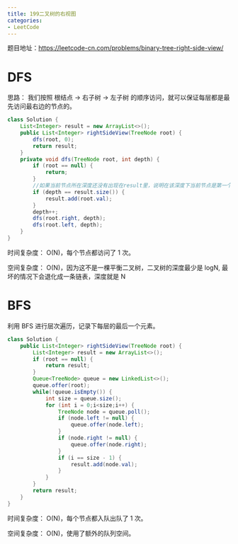 ```yaml
---
title: 199二叉树的右视图
categories: 
- LeetCode
---
```


题目地址：https://leetcode-cn.com/problems/binary-tree-right-side-view/

# DFS

思路： 我们按照 根结点 -> 右子树 -> 左子树 的顺序访问，就可以保证每层都是最先访问最右边的节点的。

```java
class Solution {
    List<Integer> result = new ArrayList<>();
    public List<Integer> rightSideView(TreeNode root) {
        dfs(root, 0);
        return result;
    }
    private void dfs(TreeNode root, int depth) {
        if (root == null) {
            return;
        }
        //如果当前节点所在深度还没有出现在result里，说明在该深度下当前节点是第一个被访问的节点，因此将当前节点加入result中
        if (depth == result.size()) {
            result.add(root.val);
        }
        depth++;
        dfs(root.right, depth);
        dfs(root.left, depth);
    }
}
```

时间复杂度： O(N)，每个节点都访问了 1 次。

空间复杂度： O(N)，因为这不是一棵平衡二叉树，二叉树的深度最少是 logN, 最坏的情况下会退化成一条链表，深度就是 N

# BFS

利用 BFS 进行层次遍历，记录下每层的最后一个元素。

```java
class Solution {
    public List<Integer> rightSideView(TreeNode root) {
        List<Integer> result = new ArrayList<>();
        if (root == null) {
            return result;
        }
        Queue<TreeNode> queue = new LinkedList<>();
        queue.offer(root);
        while(!queue.isEmpty()) {
            int size = queue.size();
            for (int i = 0;i<size;i++) {
                TreeNode node = queue.poll();
                if (node.left != null) {
                    queue.offer(node.left);
                }
                if (node.right != null) {
                    queue.offer(node.right);
                }
                if (i == size - 1) {
                    result.add(node.val);
                }
            }
        }
        return result;
    }
}
```

时间复杂度： O(N)，每个节点都入队出队了 1 次。

空间复杂度： O(N)，使用了额外的队列空间。